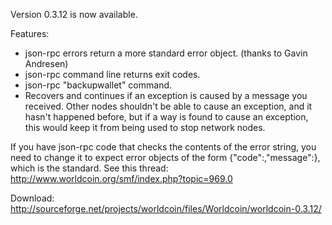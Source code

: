 Version 0.3.12 is now available.

Features:
* json-rpc errors return a more standard error object. (thanks to Gavin Andresen)
* json-rpc command line returns exit codes.
* json-rpc "backupwallet" command.
* Recovers and continues if an exception is caused by a message you received.  Other nodes shouldn't be able to cause an exception, and it hasn't happened before, but if a way is found to cause an exception, this would keep it from being used to stop network nodes.

If you have json-rpc code that checks the contents of the error string, you need to change it to expect error objects of the form {"code":<number>,"message":<string>}, which is the standard.  See this thread:
http://www.worldcoin.org/smf/index.php?topic=969.0

Download:
http://sourceforge.net/projects/worldcoin/files/Worldcoin/worldcoin-0.3.12/
